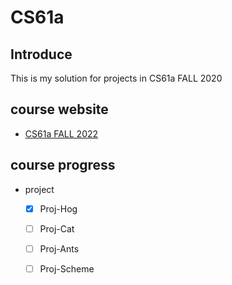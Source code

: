 # CS61a

## Introduce

This is my solution for projects in CS61a FALL 2020

## course website

- [CS61a FALL 2022](https://inst.eecs.berkeley.edu/~cs61a/fa20/)

## course progress

- project
  - [x] Proj-Hog
  - [ ] Proj-Cat
  - [ ] Proj-Ants
  - [ ] Proj-Scheme

